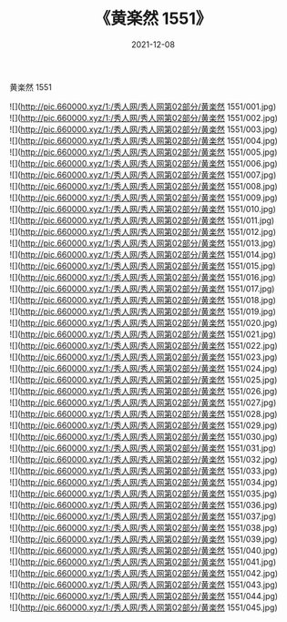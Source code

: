 ﻿---
layout: post
title:  《黄楽然 1551》
date:   2021-12-08
img: http://pic.660000.xyz/1:/秀人网/秀人网第02部分/黄楽然 1551/000.jpg
categories: [美女, 清纯, 唯美]
---

黄楽然 1551

  ![](http://pic.660000.xyz/1:/秀人网/秀人网第02部分/黄楽然 1551/001.jpg) <br> ![](http://pic.660000.xyz/1:/秀人网/秀人网第02部分/黄楽然 1551/002.jpg) <br> ![](http://pic.660000.xyz/1:/秀人网/秀人网第02部分/黄楽然 1551/003.jpg) <br> ![](http://pic.660000.xyz/1:/秀人网/秀人网第02部分/黄楽然 1551/004.jpg) <br> ![](http://pic.660000.xyz/1:/秀人网/秀人网第02部分/黄楽然 1551/005.jpg) <br> ![](http://pic.660000.xyz/1:/秀人网/秀人网第02部分/黄楽然 1551/006.jpg) <br> ![](http://pic.660000.xyz/1:/秀人网/秀人网第02部分/黄楽然 1551/007.jpg) <br> ![](http://pic.660000.xyz/1:/秀人网/秀人网第02部分/黄楽然 1551/008.jpg) <br> ![](http://pic.660000.xyz/1:/秀人网/秀人网第02部分/黄楽然 1551/009.jpg) <br> ![](http://pic.660000.xyz/1:/秀人网/秀人网第02部分/黄楽然 1551/010.jpg) <br> ![](http://pic.660000.xyz/1:/秀人网/秀人网第02部分/黄楽然 1551/011.jpg) <br> ![](http://pic.660000.xyz/1:/秀人网/秀人网第02部分/黄楽然 1551/012.jpg) <br> ![](http://pic.660000.xyz/1:/秀人网/秀人网第02部分/黄楽然 1551/013.jpg) <br> ![](http://pic.660000.xyz/1:/秀人网/秀人网第02部分/黄楽然 1551/014.jpg) <br> ![](http://pic.660000.xyz/1:/秀人网/秀人网第02部分/黄楽然 1551/015.jpg) <br> ![](http://pic.660000.xyz/1:/秀人网/秀人网第02部分/黄楽然 1551/016.jpg) <br> ![](http://pic.660000.xyz/1:/秀人网/秀人网第02部分/黄楽然 1551/017.jpg) <br> ![](http://pic.660000.xyz/1:/秀人网/秀人网第02部分/黄楽然 1551/018.jpg) <br> ![](http://pic.660000.xyz/1:/秀人网/秀人网第02部分/黄楽然 1551/019.jpg) <br> ![](http://pic.660000.xyz/1:/秀人网/秀人网第02部分/黄楽然 1551/020.jpg) <br> ![](http://pic.660000.xyz/1:/秀人网/秀人网第02部分/黄楽然 1551/021.jpg) <br> ![](http://pic.660000.xyz/1:/秀人网/秀人网第02部分/黄楽然 1551/022.jpg) <br> ![](http://pic.660000.xyz/1:/秀人网/秀人网第02部分/黄楽然 1551/023.jpg) <br> ![](http://pic.660000.xyz/1:/秀人网/秀人网第02部分/黄楽然 1551/024.jpg) <br> ![](http://pic.660000.xyz/1:/秀人网/秀人网第02部分/黄楽然 1551/025.jpg) <br> ![](http://pic.660000.xyz/1:/秀人网/秀人网第02部分/黄楽然 1551/026.jpg) <br> ![](http://pic.660000.xyz/1:/秀人网/秀人网第02部分/黄楽然 1551/027.jpg) <br> ![](http://pic.660000.xyz/1:/秀人网/秀人网第02部分/黄楽然 1551/028.jpg) <br> ![](http://pic.660000.xyz/1:/秀人网/秀人网第02部分/黄楽然 1551/029.jpg) <br> ![](http://pic.660000.xyz/1:/秀人网/秀人网第02部分/黄楽然 1551/030.jpg) <br> ![](http://pic.660000.xyz/1:/秀人网/秀人网第02部分/黄楽然 1551/031.jpg) <br> ![](http://pic.660000.xyz/1:/秀人网/秀人网第02部分/黄楽然 1551/032.jpg) <br> ![](http://pic.660000.xyz/1:/秀人网/秀人网第02部分/黄楽然 1551/033.jpg) <br> ![](http://pic.660000.xyz/1:/秀人网/秀人网第02部分/黄楽然 1551/034.jpg) <br> ![](http://pic.660000.xyz/1:/秀人网/秀人网第02部分/黄楽然 1551/035.jpg) <br> ![](http://pic.660000.xyz/1:/秀人网/秀人网第02部分/黄楽然 1551/036.jpg) <br> ![](http://pic.660000.xyz/1:/秀人网/秀人网第02部分/黄楽然 1551/037.jpg) <br> ![](http://pic.660000.xyz/1:/秀人网/秀人网第02部分/黄楽然 1551/038.jpg) <br> ![](http://pic.660000.xyz/1:/秀人网/秀人网第02部分/黄楽然 1551/039.jpg) <br> ![](http://pic.660000.xyz/1:/秀人网/秀人网第02部分/黄楽然 1551/040.jpg) <br> ![](http://pic.660000.xyz/1:/秀人网/秀人网第02部分/黄楽然 1551/041.jpg) <br> ![](http://pic.660000.xyz/1:/秀人网/秀人网第02部分/黄楽然 1551/042.jpg) <br> ![](http://pic.660000.xyz/1:/秀人网/秀人网第02部分/黄楽然 1551/043.jpg) <br> ![](http://pic.660000.xyz/1:/秀人网/秀人网第02部分/黄楽然 1551/044.jpg) <br> ![](http://pic.660000.xyz/1:/秀人网/秀人网第02部分/黄楽然 1551/045.jpg) <br>